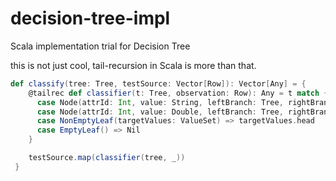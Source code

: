 # decision-tree-impl

Scala implementation trial for Decision Tree

this is not just cool, tail-recursion in Scala is more than that.

```scala
def classify(tree: Tree, testSource: Vector[Row]): Vector[Any] = {
    @tailrec def classifier(t: Tree, observation: Row): Any = t match {
      case Node(attrId: Int, value: String, leftBranch: Tree, rightBranch: Tree) => if (value == observation.getString(attrId)) classifier(leftBranch, observation) else classifier(rightBranch, observation)
      case Node(attrId: Int, value: Double, leftBranch: Tree, rightBranch: Tree) => if (value > observation.getDouble(attrId)) classifier(leftBranch, observation) else classifier(rightBranch, observation)
      case NonEmptyLeaf(targetValues: ValueSet) => targetValues.head
      case EmptyLeaf() => Nil
    }

    testSource.map(classifier(tree, _))
 }
 ```
